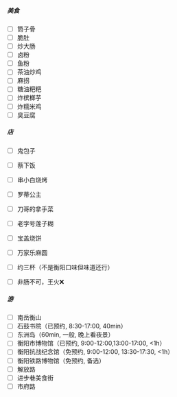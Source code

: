 ##### 美食
- [ ] 筒子骨
- [ ] 脆肚
- [ ] 炒大肠
- [ ] 卤粉
- [ ] 鱼粉
- [ ] 茶油炒鸡
- [ ] 麻拐
- [ ] 糖油粑粑
- [ ] 炸槟榔芋
- [ ] 炸糯米鸡
- [ ] 臭豆腐

##### 店
- [ ] 鬼包子
- [ ] 蔡下饭
- [ ] 串小白烧烤
- [ ] 罗蒂公主
- [ ] 刀哥的拿手菜
- [ ] 老字号莲子糊
- [ ] 宝盖烧饼
- [ ] 万家乐麻圆
- [ ] 约三杯（不是衡阳口味但味道还行）
- [ ] 非肠不可，王火❌


##### 游
- [ ] 南岳衡山
- [ ] 石鼓书院（已预约, 8:30-17:00, 40min）
- [ ] 东洲岛（60min, 一般, 晚上看夜景）
- [ ] 衡阳市博物馆（已预约, 9:00-12:00,13:00-17:00, <1h）
- [ ] 衡阳抗战纪念馆（免预约, 9:00-12:00, 13:30-17:30, <1h）
- [ ] 衡阳铁路博物馆（免预约, 备选）
- [ ] 解放路
- [ ] 进步巷美食街
- [ ] 市府路
